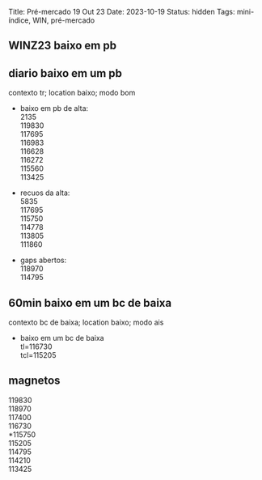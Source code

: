 Title: Pré-mercado 19 Out 23
Date: 2023-10-19
Status: hidden
Tags: mini-índice, WIN, pré-mercado

## WINZ23 baixo em pb  

## diario baixo em um pb   
contexto tr; location baixo; modo  bom  

* baixo em pb de alta:  
2135  
119830  
117695  
116983  
116628  
116272  
115560  
113425  

* recuos da alta:  
5835  
117695  
115750  
114778  
113805  
111860  

* gaps abertos:  
118970  
114795  


## 60min   baixo em um bc de baixa  
contexto bc de baixa; location baixo; modo  ais  

* baixo em um bc de baixa  
tl=116730  
tcl=115205  



## magnetos  
119830  
118970  
117400  
116730    
*115750  
115205  
114795  
114210  
113425  
